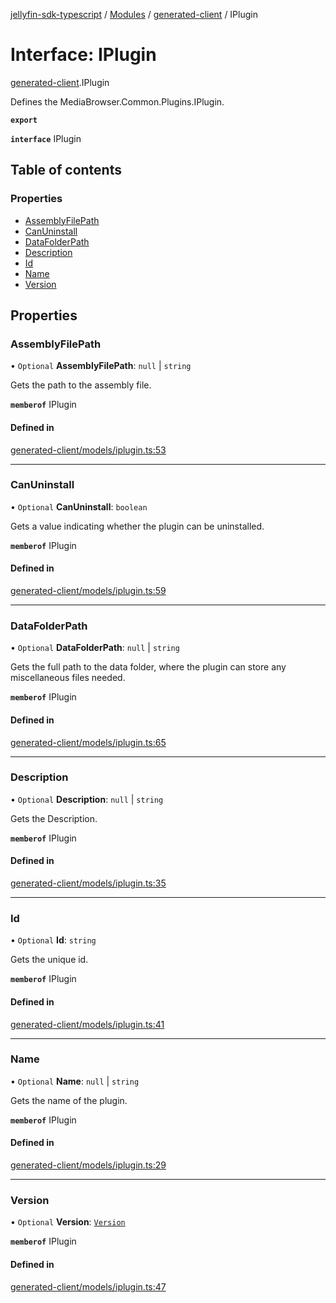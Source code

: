 [jellyfin-sdk-typescript](../README.md) / [Modules](../modules.md) / [generated-client](../modules/generated_client.md) / IPlugin

# Interface: IPlugin

[generated-client](../modules/generated_client.md).IPlugin

Defines the MediaBrowser.Common.Plugins.IPlugin.

**`export`**

**`interface`** IPlugin

## Table of contents

### Properties

- [AssemblyFilePath](generated_client.IPlugin.md#assemblyfilepath)
- [CanUninstall](generated_client.IPlugin.md#canuninstall)
- [DataFolderPath](generated_client.IPlugin.md#datafolderpath)
- [Description](generated_client.IPlugin.md#description)
- [Id](generated_client.IPlugin.md#id)
- [Name](generated_client.IPlugin.md#name)
- [Version](generated_client.IPlugin.md#version)

## Properties

### AssemblyFilePath

• `Optional` **AssemblyFilePath**: ``null`` \| `string`

Gets the path to the assembly file.

**`memberof`** IPlugin

#### Defined in

[generated-client/models/iplugin.ts:53](https://github.com/thornbill/jellyfin-sdk-typescript/blob/e430881/src/generated-client/models/iplugin.ts#L53)

___

### CanUninstall

• `Optional` **CanUninstall**: `boolean`

Gets a value indicating whether the plugin can be uninstalled.

**`memberof`** IPlugin

#### Defined in

[generated-client/models/iplugin.ts:59](https://github.com/thornbill/jellyfin-sdk-typescript/blob/e430881/src/generated-client/models/iplugin.ts#L59)

___

### DataFolderPath

• `Optional` **DataFolderPath**: ``null`` \| `string`

Gets the full path to the data folder, where the plugin can store any miscellaneous files needed.

**`memberof`** IPlugin

#### Defined in

[generated-client/models/iplugin.ts:65](https://github.com/thornbill/jellyfin-sdk-typescript/blob/e430881/src/generated-client/models/iplugin.ts#L65)

___

### Description

• `Optional` **Description**: ``null`` \| `string`

Gets the Description.

**`memberof`** IPlugin

#### Defined in

[generated-client/models/iplugin.ts:35](https://github.com/thornbill/jellyfin-sdk-typescript/blob/e430881/src/generated-client/models/iplugin.ts#L35)

___

### Id

• `Optional` **Id**: `string`

Gets the unique id.

**`memberof`** IPlugin

#### Defined in

[generated-client/models/iplugin.ts:41](https://github.com/thornbill/jellyfin-sdk-typescript/blob/e430881/src/generated-client/models/iplugin.ts#L41)

___

### Name

• `Optional` **Name**: ``null`` \| `string`

Gets the name of the plugin.

**`memberof`** IPlugin

#### Defined in

[generated-client/models/iplugin.ts:29](https://github.com/thornbill/jellyfin-sdk-typescript/blob/e430881/src/generated-client/models/iplugin.ts#L29)

___

### Version

• `Optional` **Version**: [`Version`](generated_client.Version.md)

**`memberof`** IPlugin

#### Defined in

[generated-client/models/iplugin.ts:47](https://github.com/thornbill/jellyfin-sdk-typescript/blob/e430881/src/generated-client/models/iplugin.ts#L47)
